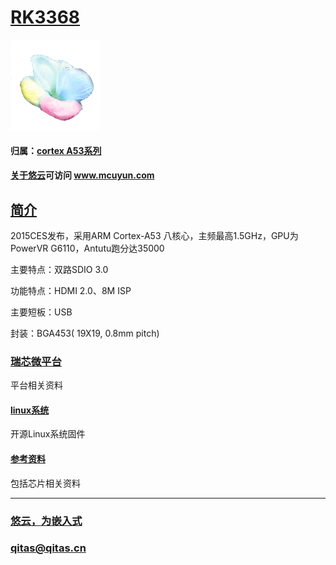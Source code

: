 ﻿# [RK3368](https://github.com/mcuyun/RK3368) 

[![sites](mcuyun/mcuyun.png)](http://www.mcuyun.com)

#### 归属：[cortex A53系列](https://github.com/mcuyun/CA53)
#### [关于悠云](https://github.com/mcuyun/whyme)可访问 www.mcuyun.com

## [简介](https://github.com/mcuyun/RK3368/wiki)

2015CES发布，采用ARM Cortex-A53 八核心，主频最高1.5GHz，GPU为PowerVR G6110，Antutu跑分达35000



主要特点：双路SDIO 3.0

功能特点：HDMI 2.0、8M ISP

主要短板：USB

封装：BGA453( 19X19, 0.8mm pitch)

### [瑞芯微平台](https://github.com/mcuyun/rockchips)

平台相关资料

#### [linux系统](https://github.com/rockchip-linux/kernel.git)

开源Linux系统固件

#### [参考资料](docs/)

包括芯片相关资料
 


---

###  [悠云，为嵌入式](http://www.mcuyun.com)   
###  qitas@qitas.cn



